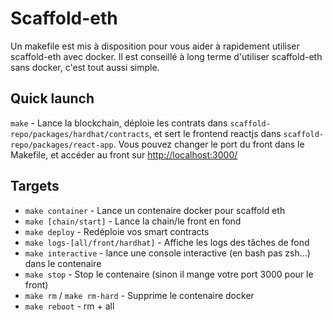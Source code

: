 # Scaffold-eth

Un makefile est mis à disposition pour vous aider à rapidement utiliser scaffold-eth avec docker. Il est conseillé à long terme d'utiliser scaffold-eth sans docker, c'est tout aussi simple.

## Quick launch

`make` - Lance la blockchain, déploie les contrats dans `scaffold-repo/packages/hardhat/contracts`, et sert le frontend reactjs dans `scaffold-repo/packages/react-app`. Vous pouvez changer le port du front dans le Makefile, et accéder au front sur [http://localhost:3000/](http://localhost:3000/)


## Targets

- `make container` - Lance un contenaire docker pour scaffold eth
- `make [chain/start]` - Lance la chain/le front en fond
- `make deploy` - Redéploie vos smart contracts
- `make logs-[all/front/hardhat]` - Affiche les logs des tâches de fond
- `make interactive` - lance une console interactive (en bash pas zsh...) dans le contenaire
- `make stop` - Stop le contenaire (sinon il mange votre port 3000 pour le front)
- `make rm` / `make rm-hard` - Supprime le contenaire docker
- `make reboot` - rm + all